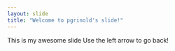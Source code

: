 ```yaml
---
layout: slide
title: "Welcome to pgrinold's slide!"
---
```

This is my awesome slide
Use the left arrow to go back!

